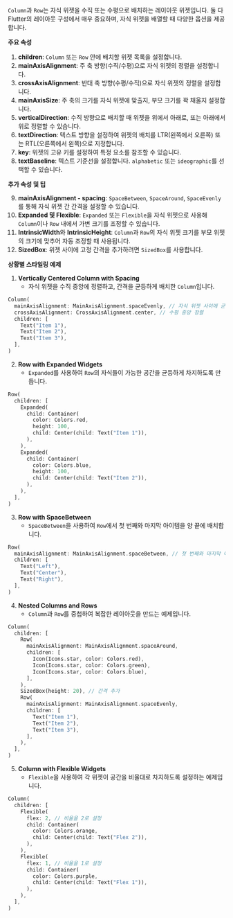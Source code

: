 
`Column`과 `Row`는 자식 위젯을 수직 또는 수평으로 배치하는 레이아웃 위젯입니다. 둘 다 Flutter의 레이아웃 구성에서 매우 중요하며, 자식 위젯을 배열할 때 다양한 옵션을 제공합니다.

**주요 속성**

1. **children**: `Column` 또는 `Row` 안에 배치할 위젯 목록을 설정합니다.
2. **mainAxisAlignment**: 주 축 방향(수직/수평)으로 자식 위젯의 정렬을 설정합니다.
3. **crossAxisAlignment**: 반대 축 방향(수평/수직)으로 자식 위젯의 정렬을 설정합니다.
4. **mainAxisSize**: 주 축의 크기를 자식 위젯에 맞출지, 부모 크기를 꽉 채울지 설정합니다.
5. **verticalDirection**: 수직 방향으로 배치할 때 위젯을 위에서 아래로, 또는 아래에서 위로 정렬할 수 있습니다.
6. **textDirection**: 텍스트 방향을 설정하여 위젯의 배치를 LTR(왼쪽에서 오른쪽) 또는 RTL(오른쪽에서 왼쪽)으로 지정합니다.
7. **key**: 위젯의 고유 키를 설정하여 특정 요소를 참조할 수 있습니다.
8. **textBaseline**: 텍스트 기준선을 설정합니다. `alphabetic` 또는 `ideographic`를 선택할 수 있습니다.

**추가 속성 및 팁**

9. **mainAxisAlignment - spacing**: `SpaceBetween`, `SpaceAround`, `SpaceEvenly`를 통해 자식 위젯 간 간격을 설정할 수 있습니다.
10. **Expanded 및 Flexible**: `Expanded` 또는 `Flexible`을 자식 위젯으로 사용해 `Column`이나 `Row` 내에서 가변 크기를 조정할 수 있습니다.
11. **IntrinsicWidth**와 **IntrinsicHeight**: `Column`과 `Row`의 자식 위젯 크기를 부모 위젯의 크기에 맞추어 자동 조정할 때 사용됩니다.
12. **SizedBox**: 위젯 사이에 고정 간격을 추가하려면 `SizedBox`를 사용합니다.


**상황별 스타일링 예제**

1. **Vertically Centered Column with Spacing**
	-  자식 위젯을 수직 중앙에 정렬하고, 간격을 균등하게 배치한 `Column`입니다.
```Dart
Column(
  mainAxisAlignment: MainAxisAlignment.spaceEvenly, // 자식 위젯 사이에 균등한 간격을 추가
  crossAxisAlignment: CrossAxisAlignment.center, // 수평 중앙 정렬
  children: [
    Text("Item 1"),
    Text("Item 2"),
    Text("Item 3"),
  ],
)

```

2. **Row with Expanded Widgets**
	- `Expanded`를 사용하여 `Row`의 자식들이 가능한 공간을 균등하게 차지하도록 만듭니다.
```Dart
Row(
  children: [
    Expanded(
      child: Container(
        color: Colors.red,
        height: 100,
        child: Center(child: Text("Item 1")),
      ),
    ),
    Expanded(
      child: Container(
        color: Colors.blue,
        height: 100,
        child: Center(child: Text("Item 2")),
      ),
    ),
  ],
)

```


3. **Row with SpaceBetween**
	- `SpaceBetween`을 사용하여 `Row`에서 첫 번째와 마지막 아이템을 양 끝에 배치합니다.
```Dart
Row(
  mainAxisAlignment: MainAxisAlignment.spaceBetween, // 첫 번째와 마지막 아이템을 양 끝에 배치
  children: [
    Text("Left"),
    Text("Center"),
    Text("Right"),
  ],
)

```

4. **Nested Columns and Rows**
	- `Column`과 `Row`를 중첩하여 복잡한 레이아웃을 만드는 예제입니다.
```Dart
Column(
  children: [
    Row(
      mainAxisAlignment: MainAxisAlignment.spaceAround,
      children: [
        Icon(Icons.star, color: Colors.red),
        Icon(Icons.star, color: Colors.green),
        Icon(Icons.star, color: Colors.blue),
      ],
    ),
    SizedBox(height: 20), // 간격 추가
    Row(
      mainAxisAlignment: MainAxisAlignment.spaceEvenly,
      children: [
        Text("Item 1"),
        Text("Item 2"),
        Text("Item 3"),
      ],
    ),
  ],
)
```

5. **Column with Flexible Widgets**
	- `Flexible`을 사용하여 각 위젯이 공간을 비율대로 차지하도록 설정하는 예제입니다.
```Dart
Column(
  children: [
    Flexible(
      flex: 2, // 비율을 2로 설정
      child: Container(
        color: Colors.orange,
        child: Center(child: Text("Flex 2")),
      ),
    ),
    Flexible(
      flex: 1, // 비율을 1로 설정
      child: Container(
        color: Colors.purple,
        child: Center(child: Text("Flex 1")),
      ),
    ),
  ],
)

```